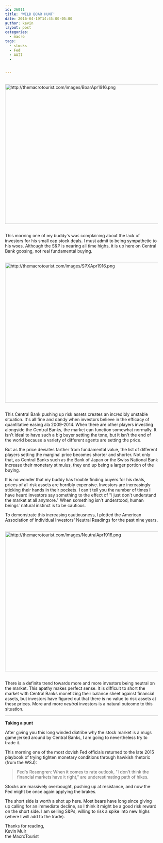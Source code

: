 ```yaml
---
id: 26011
title: 'WILD BOAR HUNT'
date: 2016-04-19T14:45:00-05:00
author: kevin
layout: post
categories:
  - macro
tags:
  - stocks
  - Fed
  - AAII
  - 

   
---
```

<a href="http://themacrotourist.com/images/BoarApr1916.png"><img src="http://themacrotourist.com/images/BoarApr1916.png" alt="http://themacrotourist.com/images/BoarApr1916.png" width="750" height="460" style="margin:30px auto;display:block;"></a>

This morning one of my buddy's was complaining about the lack of investors for his small cap stock deals.  I must admit to being sympathetic to his woes.  Although the S&P is nearing all time highs, it is up here on Central Bank goosing, not real fundamental buying.

<a href="http://themacrotourist.com/images/SPXApr1916.png"><img src="http://themacrotourist.com/images/SPXApr1916.png" alt="http://themacrotourist.com/images/SPXApr1916.png" width="750" height="460" style="margin:30px auto;display:block;"></a>

This Central Bank pushing up risk assets creates an incredibly unstable situation.  It's all fine and dandy when investors believe in the efficacy of quantitative easing ala 2009-2014.  When there are other players investing alongside the Central Banks, the market can function somewhat normally.  It isn't ideal to have such a big buyer setting the tone, but it isn't the end of the world because a variety of different agents are setting the price.  

But as the price deviates farther from fundamental value, the list of different players setting the marginal price becomes shorter and shorter.  Not only that, as Central Banks such as the Bank of Japan or the Swiss National Bank increase their monetary stimulus, they end up being a larger portion of the buying.

It is no wonder that my buddy has trouble finding buyers for his deals, prices of all risk assets are horribly expensive.  Investors are increasingly sticking their hands in their pockets.  I can't tell you the number of times I have heard investors say something to the effect of "I just don't understand the market at all anymore."  When something isn't understood, human beings' natural instinct is to be cautious.  

To demonstrate this increasing cautiousness, I plotted the American Association of Individual Investors' Neutral Readings for the past nine years.

<a href="http://themacrotourist.com/images/NeutralApr1916.png"><img src="http://themacrotourist.com/images/NeutralApr1916.png" alt="http://themacrotourist.com/images/NeutralApr1916.png" width="750" height="460" style="margin:30px auto;display:block;"></a>

There is a definite trend towards more and more investors being neutral on the market.  This apathy makes perfect sense.  It is difficult to short the market with Central Banks monetizing their balance sheet against financial assets, but investors have figured out that there is no value to risk assets at these prices.  More and more *neutral* investors is a natural outcome to this situation.

---
**Taking a punt**

After giving you this long winded diatribe why the stock market is a mugs game jerked around by Central Banks, I am going to nevertheless try to trade it.

This morning one of the most dovish Fed officials returned to the late 2015 playbook of trying tighten monetary conditions through hawkish rhetoric (from the WSJ): 

>Fed's Rosengren: When it comes to rate outlook, "I don't think the financial markets have it right,” are underestimating path of hikes.

Stocks are massively overbought, pushing up at resistance, and now the Fed might be once again applying the brakes.  

The short side is worth a shot up here.  Most bears have long since giving up calling for an immediate decline, so I think it might be a good risk reward on the short side.  I am selling S&Ps, willing to risk a spike into new highs (where I will add to the trade).  

Thanks for reading,  
Kevin Muir  
the MacroTourist  

